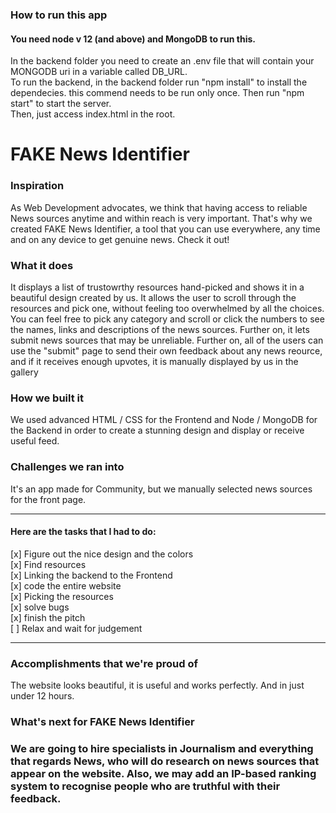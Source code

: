 <h3>How to run this app</h3>
<h4>You need node v 12 (and above) and MongoDB to run this.</h4>
<p>
In the backend folder you need to create an .env file that will contain your MONGODB uri in a variable called DB_URL. <br>
To run the backend, in the backend folder run "npm install" to install the dependecies. this commend needs to be run only once. Then run "npm start" to start the server.<br>
Then, just access index.html in the root.
</p>
<h1>FAKE News Identifier</h1>

<h3>Inspiration</h3>
<p>As Web Development advocates, we think that having access to reliable News sources anytime and within reach is very important. That's why we created FAKE News Identifier, a tool that you can use everywhere, any time and on any device to get genuine news. Check it out!</p>
<h3>What it does</h3>
<p>It displays a list of trustowrthy resources hand-picked and shows it in a beautiful design created by us. It allows the user to scroll through the resources and pick one, without feeling too overwhelmed by all the choices. You can feel free to pick any category and scroll or click the numbers to see the names, links and descriptions of the news sources. Further on, it lets submit news sources that may be unreliable. Further on, all of the users can use the "submit" page to send their own feedback about
any news reource, and if it receives enough upvotes, it is manually displayed by us in the gallery</p>

<h3>How we built it</h3>
<p>We used advanced HTML / CSS for the Frontend and Node / MongoDB for the Backend in order to create a stunning design and display or receive useful feed.</p>

<h3>Challenges we ran into</h3>
It's an app made for Community, but we manually selected news sources for the front page.
<hr>
<h4>Here are the tasks that I had to do:</h4>
[x] Figure out the nice design and the colors <br>
[x] Find resources <br>
[x] Linking the backend to the Frontend <br>
[x] code the entire website <br>
[x] Picking the resources <br>
[x] solve bugs <br>
[x] finish the pitch <br>
[ ] Relax and wait for judgement <br>
<hr>
<h3>Accomplishments that we're proud of</h3>
<p>The website looks beautiful, it is useful and works perfectly. And in just under 12 hours.</p>

<h3>What's next for FAKE News Identifier<h3/>
<p>We are going to hire specialists in Journalism and everything that regards News, who will do research on news sources that appear on the website. Also, we may add an IP-based ranking system to recognise people who are truthful with their feedback.</p>

